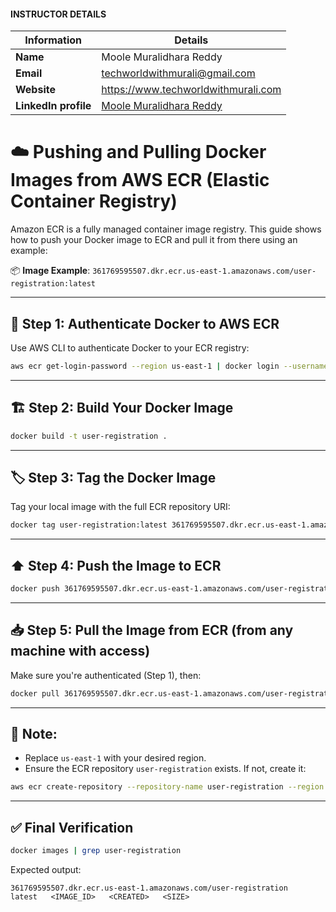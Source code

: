 #### INSTRUCTOR DETAILS

|  Information             | Details                                                                      |
|----------------------    |------------------------------------------------------------------------------|
| **Name**                 | Moole Muralidhara Reddy                                                      |
| **Email**                | techworldwithmurali@gmail.com                                                |
| **Website**              | https://www.techworldwithmurali.com               |
| **LinkedIn profile**     | [Moole Muralidhara Reddy](https://www.linkedin.com/in/moole-muralidhara-reddy) |


# ☁️ Pushing and Pulling Docker Images from AWS ECR (Elastic Container Registry)

Amazon ECR is a fully managed container image registry. This guide shows how to push your Docker image to ECR and pull it from there using an example:

📦 **Image Example**:
`361769595507.dkr.ecr.us-east-1.amazonaws.com/user-registration:latest`

---

## 🔐 Step 1: Authenticate Docker to AWS ECR

Use AWS CLI to authenticate Docker to your ECR registry:

```bash
aws ecr get-login-password --region us-east-1 | docker login --username AWS --password-stdin 361769595507.dkr.ecr.us-east-1.amazonaws.com
```

---

## 🏗️ Step 2: Build Your Docker Image

```bash
docker build -t user-registration .
```

---

## 🏷️ Step 3: Tag the Docker Image

Tag your local image with the full ECR repository URI:

```bash
docker tag user-registration:latest 361769595507.dkr.ecr.us-east-1.amazonaws.com/user-registration:latest
```

---

## ⬆️ Step 4: Push the Image to ECR

```bash
docker push 361769595507.dkr.ecr.us-east-1.amazonaws.com/user-registration:latest
```

---

## 📥 Step 5: Pull the Image from ECR (from any machine with access)

Make sure you're authenticated (Step 1), then:

```bash
docker pull 361769595507.dkr.ecr.us-east-1.amazonaws.com/user-registration:latest
```

---

## 📌 Note:

* Replace `us-east-1` with your desired region.
* Ensure the ECR repository `user-registration` exists. If not, create it:

```bash
aws ecr create-repository --repository-name user-registration --region us-east-1
```

---

## ✅ Final Verification

```bash
docker images | grep user-registration
```

Expected output:

```
361769595507.dkr.ecr.us-east-1.amazonaws.com/user-registration   latest   <IMAGE_ID>   <CREATED>   <SIZE>
```
